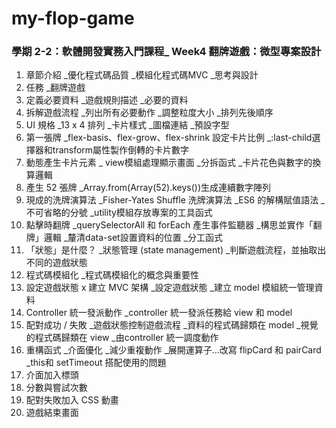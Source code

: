 # my-flop-game
<h3><strong>學期 2-2：軟體開發實務入門課程_ Week4 翻牌遊戲：微型專案設計</strong></h3>
<ol> 
<li>章節介紹 _優化程式碼品質 _模組化程式碼MVC _思考與設計</li>
<li>任務 _翻牌遊戲</li>
<li>定義必要資料 _遊戲規則描述 _必要的資料</li>
<li>拆解遊戲流程 _列出所有必要動作 _調整粒度大小 _排列先後順序</li>
<li>UI 規格 _13 x 4 排列 _卡片樣式 _圖檔連結 _預設字型 </li>
<li>第一張牌 _flex-basis、flex-grow、flex-shrink 設定卡片比例 _:last-child選擇器和transform屬性製作倒轉的卡片數字</li>
<li>動態產生卡片元素 _ view模組處理顯示畫面 _分拆函式 _卡片花色與數字的換算邏輯</li>
<li>產生 52 張牌 _Array.from(Array(52).keys())生成連續數字陣列</li>
<li>現成的洗牌演算法 _Fisher-Yates Shuffle 洗牌演算法 _ES6 的解構賦值語法 _不可省略的分號 _utility模組存放專案的工具函式</li>
<li>點擊時翻牌 _querySelectorAll 和 forEach 產生事件監聽器 _構思並實作「翻牌」邏輯 _釐清data-set設置資料的位置 _分工函式</li>
<li>「狀態」是什麼？ _狀態管理 (state management) _判斷遊戲流程，並抽取出不同的遊戲狀態</li>
<li>程式碼模組化 _程式碼模組化的概念與重要性</li>
<li>設定遊戲狀態 x 建立 MVC 架構 _設定遊戲狀態 _建立 model 模組統一管理資料</li>
<li>Controller 統一發派動作 _controller 統一發派任務給 view 和 model</li>
<li>配對成功 / 失敗 _遊戲狀態控制遊戲流程 _資料的程式碼歸類在 model _視覺的程式碼歸類在 view _由controller 統一調度動作</li>
<li>重構函式 _介面優化 _減少重複動作 _展開運算子…改寫 flipCard 和 pairCard _this和 setTimeout 搭配使用的問題</li>
<li>介面加入標頭</li>
<li>分數與嘗試次數</li>
<li>配對失敗加入 CSS 動畫</li>
<li>遊戲結束畫面</li>
</ol>
